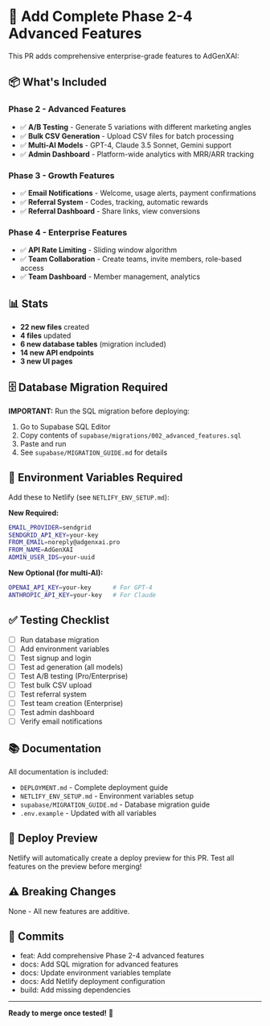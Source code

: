 # 🚀 Add Complete Phase 2-4 Advanced Features

This PR adds comprehensive enterprise-grade features to AdGenXAI:

## 📦 What's Included

### Phase 2 - Advanced Features
- ✅ **A/B Testing** - Generate 5 variations with different marketing angles
- ✅ **Bulk CSV Generation** - Upload CSV files for batch processing
- ✅ **Multi-AI Models** - GPT-4, Claude 3.5 Sonnet, Gemini support
- ✅ **Admin Dashboard** - Platform-wide analytics with MRR/ARR tracking

### Phase 3 - Growth Features  
- ✅ **Email Notifications** - Welcome, usage alerts, payment confirmations
- ✅ **Referral System** - Codes, tracking, automatic rewards
- ✅ **Referral Dashboard** - Share links, view conversions

### Phase 4 - Enterprise Features
- ✅ **API Rate Limiting** - Sliding window algorithm
- ✅ **Team Collaboration** - Create teams, invite members, role-based access
- ✅ **Team Dashboard** - Member management, analytics

## 📊 Stats

- **22 new files** created
- **4 files** updated
- **6 new database tables** (migration included)
- **14 new API endpoints**
- **3 new UI pages**

## 🗄️ Database Migration Required

**IMPORTANT:** Run the SQL migration before deploying:

1. Go to Supabase SQL Editor
2. Copy contents of `supabase/migrations/002_advanced_features.sql`
3. Paste and run
4. See `supabase/MIGRATION_GUIDE.md` for details

## 🔐 Environment Variables Required

Add these to Netlify (see `NETLIFY_ENV_SETUP.md`):

**New Required:**
```bash
EMAIL_PROVIDER=sendgrid
SENDGRID_API_KEY=your-key
FROM_EMAIL=noreply@adgenxai.pro
FROM_NAME=AdGenXAI
ADMIN_USER_IDS=your-uuid
```

**New Optional (for multi-AI):**
```bash
OPENAI_API_KEY=your-key      # For GPT-4
ANTHROPIC_API_KEY=your-key   # For Claude
```

## ✅ Testing Checklist

- [ ] Run database migration
- [ ] Add environment variables
- [ ] Test signup and login
- [ ] Test ad generation (all models)
- [ ] Test A/B testing (Pro/Enterprise)
- [ ] Test bulk CSV upload
- [ ] Test referral system
- [ ] Test team creation (Enterprise)
- [ ] Test admin dashboard
- [ ] Verify email notifications

## 📚 Documentation

All documentation is included:
- `DEPLOYMENT.md` - Complete deployment guide
- `NETLIFY_ENV_SETUP.md` - Environment variables setup
- `supabase/MIGRATION_GUIDE.md` - Database migration guide
- `.env.example` - Updated with all variables

## 🚀 Deploy Preview

Netlify will automatically create a deploy preview for this PR.
Test all features on the preview before merging!

## ⚠️ Breaking Changes

None - All new features are additive.

## 🔄 Commits

- feat: Add comprehensive Phase 2-4 advanced features
- docs: Add SQL migration for advanced features
- docs: Update environment variables template
- docs: Add Netlify deployment configuration
- build: Add missing dependencies

---

**Ready to merge once tested!** 🎉
